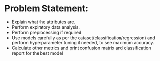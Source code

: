 # Problem Statement:
- Explain what the attributes are.
- Perform explratory data analysis.
- Perform preprocessing if required
- Use models carefully as per the dataset(classification/regression) and perform hyperparameter tuning if needed, to see maximum accuracy.
- Calculate other metrics and print confusion matrix and classification report for the best model

